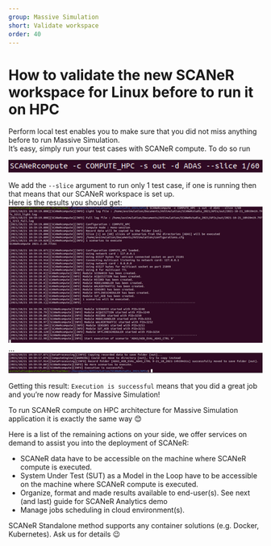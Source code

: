 ```yaml
---
group: Massive Simulation
short: Validate workspace
order: 40
---
```


# How to validate the new SCANeR workspace for Linux before to run it on HPC

Perform local test enables you to make sure that you did not miss anything before to run Massive Simulation.  
It’s easy, simply run your test cases with SCANeR compute. To do so run  

![](./assets/SCANeRcompute.png)

We add the `--slice` argument to run only 1 test case, if one is running then that means that our SCANeR workspace is set up.  
Here is the results you should get:  
![](./assets/SCANeRcompute1.png)
...  
![](./assets/SCANeRcompute2.png)

Getting this result: `Execution is successful` means that you did a great job and you’re now ready for Massive Simulation!  

To run SCANeR compute on HPC architecture for Massive Simulation application it is exactly the same way 😊  

Here is a list of the remaining actions on your side, we offer services on demand to assist you into the deployment of SCANeR:
* SCANeR data have to be accessible on the machine where SCANeR compute is executed.
* System Under Test (SUT) as a Model in the Loop have to be accessible on the machine where SCANeR compute is executed.
* Organize, format and made results available to end-user(s). See next (and last) guide for SCANeR Analytics demo
* Manage jobs scheduling in cloud environment(s).

SCANeR Standalone method supports any container solutions (e.g. Docker, Kubernetes).
Ask us for details 😉
